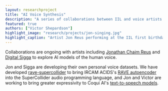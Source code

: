 ```yaml
---
layout: researchproject
title: "AI Voice Synthesis"
description: "A series of collaborations between IIL and voice artists."
featured: true
authors: ["Victor Shepardson"]
highlight_image: "research/projects/jon-singing.jpg"
highlight_caption: "Artist Jon Reus performing at the IIL first birthday concert."
---
```


<!-- <iframe width="560" height="315" src="" title="YouTube video player" frameborder="0" allow="accelerometer; clipboard-write; encrypted-media; gyroscope; picture-in-picture" allowfullscreen></iframe> -->

Collaborations are ongoing with artists including <a href="http://jchai.me/" title="Jon Reus">Jonathan Chaim Reus</a> 
and <a href="http://digitalsigga.com/" title="Sigga">Digital Sigga</a> to explore AI models of the human voice.

Jon and Sigga are developing their own personal voice datasets. We have developed <a href="https://github.com/victor-shepardson/rave-supercollider" title="RAVE">rave-supercollider</a> to bring IRCAM ACIDS's <a href="https://github.com/acids-ircam/RAVE" title="RAVE">RAVE autoencoder</a> into the SuperCollider audio programming language, and Jon and Victor are working to bring greater expressivity to Coqui AI's <a href="https://github.com/coqui-ai/TTS" title="TTS">text-to-speech models</a>.


